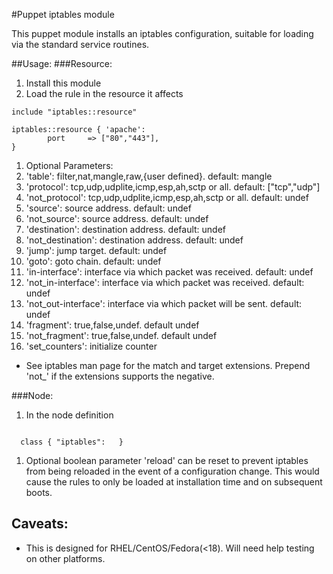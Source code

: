 #Puppet iptables module

This puppet module installs an iptables configuration, suitable for loading via the standard service routines.

##Usage:
###Resource:
1. Install this module
1. Load the rule in the resource it affects
  ```puppet
  include "iptables::resource"

  iptables::resource { 'apache':
          port     => ["80","443"],
  }
  ```
1. Optional Parameters:
 1. 'table': filter,nat,mangle,raw,{user defined}. default: mangle
 1. 'protocol': tcp,udp,udplite,icmp,esp,ah,sctp or all. default: ["tcp","udp"]
 1. 'not_protocol': tcp,udp,udplite,icmp,esp,ah,sctp or all. default: undef
 1. 'source': source address. default: undef
 1. 'not_source': source address. default: undef
 1. 'destination': destination address. default: undef
 1. 'not_destination': destination address. default: undef
 1. 'jump': jump target. default: undef
 1. 'goto': goto chain. default: undef
 1. 'in-interface': interface via which packet was received. default: undef
 1. 'not_in-interface': interface via which packet was received. default: undef
 1. 'not_out-interface': interface via which packet will be sent. default: undef
 1. 'fragment': true,false,undef. default undef
 1. 'not_fragment': true,false,undef. default undef
 1. 'set_counters': initialize counter

* See iptables man page for the match and target extensions. Prepend 'not_' if the extensions supports the negative.

###Node:

1. In the node definition
```puppet

  class { "iptables":   }
  ```
1. Optional boolean parameter 'reload' can be reset to prevent iptables from being reloaded in the event of a configuration change. This would cause the rules to only be loaded at installation time and on subsequent boots.

Caveats:
--------
* This is designed for RHEL/CentOS/Fedora(<18). Will need help testing on other platforms.
